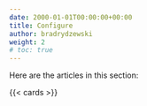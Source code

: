 ```yaml
---
date: 2000-01-01T00:00:00+00:00
title: Configure
author: bradrydzewski
weight: 2
# toc: true
---
```


Here are the articles in this section:

{{< cards >}}

<!-- # platform
# clone

The clone section of the pipeline configuration is used to customize the clone step. Please see the [clone]() documentation for more details.

```
clone:
  disable: true
```

# steps
## image
## commands
## detach
## environment
## failure
## network_mode
## privileged
## pull
## user
## volumes
## when
# services
## command
## entrypoint
## environment
## volumes
## when
# volumes
## host
## temporary
# trigger
# image_pull_secrets -->
